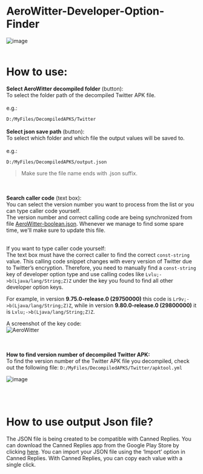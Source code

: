 # AeroWitter-Developer-Option-Finder
![image](https://user-images.githubusercontent.com/20567089/226596954-b4aebf30-f020-4734-826c-3b3cc91ac93e.png)
<br>
<br>
<h1>How to use:</h1>
<b>Select AeroWitter decompiled folder</b> (button):
<br>To select the folder path of the decompiled Twitter APK file.
<br><br>e.g.:

 `D:/MyFiles/DecompiledAPKS/Twitter`
<br><br><b>Select json save path</b> (button):
<br>To select which folder and which file the output values will be saved to.
<br><br>e.g.:

 `D:/MyFiles/DecompiledAPKS/output.json`

> Make sure the file name ends with .json suffix. 

<br><br><b>Search caller code</b> (text box):
<br>You can select the version number you want to process from the list or you can type caller code yourself.
<br>The version number and correct calling code are being synchronized from file [AeroWitter-boolean.json](https://github.com/hazarbozkurt/AeroWitter-Developer-Option-Finder/blob/main/AeroWitter-boolean.json). Whenever we manage to find some spare time, we'll make sure to update this file. 

<br>If you want to type caller code yourself:
<br>The text box must have the correct caller to find the correct `const-string` value.
This calling code snippet changes with every version of Twitter due to Twitter’s encryption. Therefore, you need to manually find a `const-string` key of developer option type and use calling codes like `Lvlu;->b(Ljava/lang/String;Z)Z` under the key you found to find all other developer option keys.

For example, in version <b>9.75.0-release.0 (29750000)</b> this code is `Lr9v;->b(Ljava/lang/String;Z)Z`, while in version <b>9.80.0-release.0 (29800000)</b> it is `Lvlu;->b(Ljava/lang/String;Z)Z`.

A screenshot of the key code:
<br>![AeroWitter](https://user-images.githubusercontent.com/20567089/226435655-28d41f0f-71f6-458a-b247-12636c1d21dd.png)

<br><br>**How to find version number of decompiled Twitter APK:**
<br>To find the version number of the Twitter APK file you decompiled, check out the following file:
`D:/MyFiles/DecompiledAPKS/Twitter/apktool.yml`

![image](https://user-images.githubusercontent.com/20567089/226440152-2d12a0d5-dc88-4311-9773-09dd2eefd10f.png)

<br>
<br>

# How to use output Json file?
The JSON file is being created to be compatible with Canned Replies. You can download the Canned Replies app from the Google Play Store by clicking [here](https://play.google.com/store/apps/details?id=com.tinaciousdesign.cannedreplies). You can import your JSON file using the ‘Import’ option in Canned Replies. With Canned Replies, you can copy each value with a single click.
